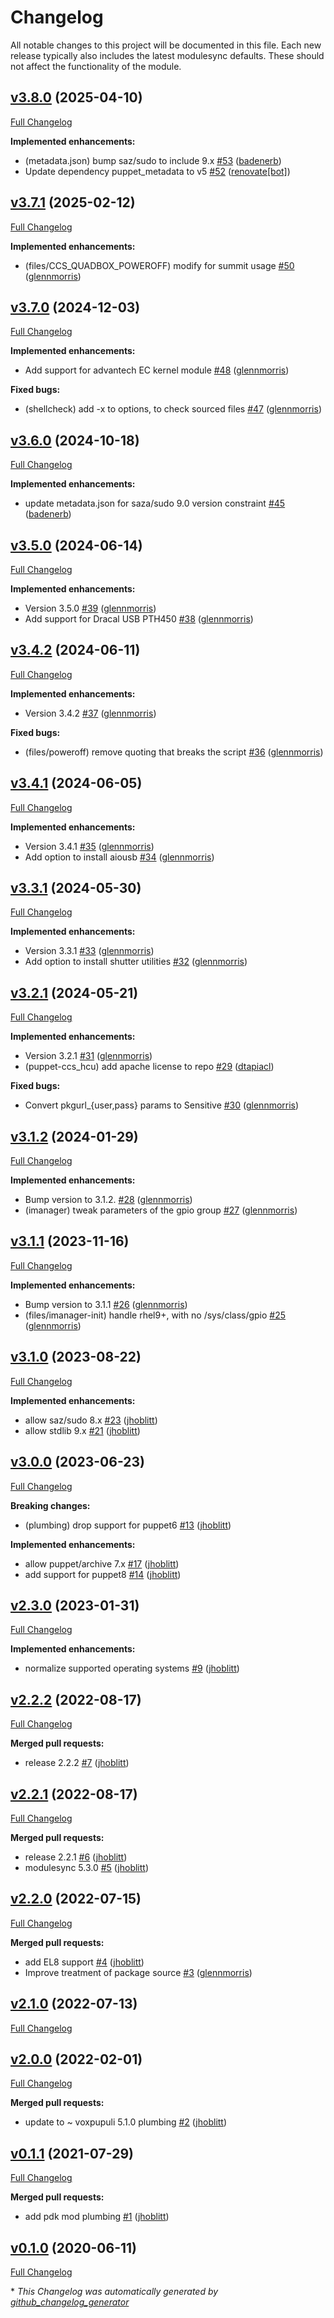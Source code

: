 # Changelog

All notable changes to this project will be documented in this file.
Each new release typically also includes the latest modulesync defaults.
These should not affect the functionality of the module.

## [v3.8.0](https://github.com/lsst-it/puppet-ccs_hcu/tree/v3.8.0) (2025-04-10)

[Full Changelog](https://github.com/lsst-it/puppet-ccs_hcu/compare/v3.7.1...v3.8.0)

**Implemented enhancements:**

- \(metadata.json\) bump saz/sudo to include 9.x [\#53](https://github.com/lsst-it/puppet-ccs_hcu/pull/53) ([badenerb](https://github.com/badenerb))
- Update dependency puppet\_metadata to v5 [\#52](https://github.com/lsst-it/puppet-ccs_hcu/pull/52) ([renovate[bot]](https://github.com/apps/renovate))

## [v3.7.1](https://github.com/lsst-it/puppet-ccs_hcu/tree/v3.7.1) (2025-02-12)

[Full Changelog](https://github.com/lsst-it/puppet-ccs_hcu/compare/v3.7.0...v3.7.1)

**Implemented enhancements:**

- \(files/CCS\_QUADBOX\_POWEROFF\) modify for summit usage [\#50](https://github.com/lsst-it/puppet-ccs_hcu/pull/50) ([glennmorris](https://github.com/glennmorris))

## [v3.7.0](https://github.com/lsst-it/puppet-ccs_hcu/tree/v3.7.0) (2024-12-03)

[Full Changelog](https://github.com/lsst-it/puppet-ccs_hcu/compare/v3.6.0...v3.7.0)

**Implemented enhancements:**

- Add support for advantech EC kernel module [\#48](https://github.com/lsst-it/puppet-ccs_hcu/pull/48) ([glennmorris](https://github.com/glennmorris))

**Fixed bugs:**

- \(shellcheck\) add -x to options, to check sourced files [\#47](https://github.com/lsst-it/puppet-ccs_hcu/pull/47) ([glennmorris](https://github.com/glennmorris))

## [v3.6.0](https://github.com/lsst-it/puppet-ccs_hcu/tree/v3.6.0) (2024-10-18)

[Full Changelog](https://github.com/lsst-it/puppet-ccs_hcu/compare/v3.5.0...v3.6.0)

**Implemented enhancements:**

- update metadata.json for saza/sudo 9.0 version constraint [\#45](https://github.com/lsst-it/puppet-ccs_hcu/pull/45) ([badenerb](https://github.com/badenerb))

## [v3.5.0](https://github.com/lsst-it/puppet-ccs_hcu/tree/v3.5.0) (2024-06-14)

[Full Changelog](https://github.com/lsst-it/puppet-ccs_hcu/compare/v3.4.2...v3.5.0)

**Implemented enhancements:**

- Version 3.5.0 [\#39](https://github.com/lsst-it/puppet-ccs_hcu/pull/39) ([glennmorris](https://github.com/glennmorris))
- Add support for Dracal USB PTH450 [\#38](https://github.com/lsst-it/puppet-ccs_hcu/pull/38) ([glennmorris](https://github.com/glennmorris))

## [v3.4.2](https://github.com/lsst-it/puppet-ccs_hcu/tree/v3.4.2) (2024-06-11)

[Full Changelog](https://github.com/lsst-it/puppet-ccs_hcu/compare/v3.4.1...v3.4.2)

**Implemented enhancements:**

- Version 3.4.2 [\#37](https://github.com/lsst-it/puppet-ccs_hcu/pull/37) ([glennmorris](https://github.com/glennmorris))

**Fixed bugs:**

- \(files/poweroff\) remove quoting that breaks the script [\#36](https://github.com/lsst-it/puppet-ccs_hcu/pull/36) ([glennmorris](https://github.com/glennmorris))

## [v3.4.1](https://github.com/lsst-it/puppet-ccs_hcu/tree/v3.4.1) (2024-06-05)

[Full Changelog](https://github.com/lsst-it/puppet-ccs_hcu/compare/v3.3.1...v3.4.1)

**Implemented enhancements:**

- Version 3.4.1 [\#35](https://github.com/lsst-it/puppet-ccs_hcu/pull/35) ([glennmorris](https://github.com/glennmorris))
- Add option to install aiousb [\#34](https://github.com/lsst-it/puppet-ccs_hcu/pull/34) ([glennmorris](https://github.com/glennmorris))

## [v3.3.1](https://github.com/lsst-it/puppet-ccs_hcu/tree/v3.3.1) (2024-05-30)

[Full Changelog](https://github.com/lsst-it/puppet-ccs_hcu/compare/v3.2.1...v3.3.1)

**Implemented enhancements:**

- Version 3.3.1 [\#33](https://github.com/lsst-it/puppet-ccs_hcu/pull/33) ([glennmorris](https://github.com/glennmorris))
- Add option to install shutter utilities [\#32](https://github.com/lsst-it/puppet-ccs_hcu/pull/32) ([glennmorris](https://github.com/glennmorris))

## [v3.2.1](https://github.com/lsst-it/puppet-ccs_hcu/tree/v3.2.1) (2024-05-21)

[Full Changelog](https://github.com/lsst-it/puppet-ccs_hcu/compare/v3.1.2...v3.2.1)

**Implemented enhancements:**

- Version 3.2.1 [\#31](https://github.com/lsst-it/puppet-ccs_hcu/pull/31) ([glennmorris](https://github.com/glennmorris))
- \(puppet-ccs\_hcu\) add apache license to repo [\#29](https://github.com/lsst-it/puppet-ccs_hcu/pull/29) ([dtapiacl](https://github.com/dtapiacl))

**Fixed bugs:**

- Convert pkgurl\_{user,pass} params to Sensitive [\#30](https://github.com/lsst-it/puppet-ccs_hcu/pull/30) ([glennmorris](https://github.com/glennmorris))

## [v3.1.2](https://github.com/lsst-it/puppet-ccs_hcu/tree/v3.1.2) (2024-01-29)

[Full Changelog](https://github.com/lsst-it/puppet-ccs_hcu/compare/v3.1.1...v3.1.2)

**Implemented enhancements:**

- Bump version to 3.1.2. [\#28](https://github.com/lsst-it/puppet-ccs_hcu/pull/28) ([glennmorris](https://github.com/glennmorris))
- \(imanager\) tweak parameters of the gpio group [\#27](https://github.com/lsst-it/puppet-ccs_hcu/pull/27) ([glennmorris](https://github.com/glennmorris))

## [v3.1.1](https://github.com/lsst-it/puppet-ccs_hcu/tree/v3.1.1) (2023-11-16)

[Full Changelog](https://github.com/lsst-it/puppet-ccs_hcu/compare/v3.1.0...v3.1.1)

**Implemented enhancements:**

- Bump version to 3.1.1 [\#26](https://github.com/lsst-it/puppet-ccs_hcu/pull/26) ([glennmorris](https://github.com/glennmorris))
- \(files/imanager-init\) handle rhel9+, with no /sys/class/gpio [\#25](https://github.com/lsst-it/puppet-ccs_hcu/pull/25) ([glennmorris](https://github.com/glennmorris))

## [v3.1.0](https://github.com/lsst-it/puppet-ccs_hcu/tree/v3.1.0) (2023-08-22)

[Full Changelog](https://github.com/lsst-it/puppet-ccs_hcu/compare/v3.0.0...v3.1.0)

**Implemented enhancements:**

- allow saz/sudo 8.x [\#23](https://github.com/lsst-it/puppet-ccs_hcu/pull/23) ([jhoblitt](https://github.com/jhoblitt))
- allow stdlib 9.x [\#21](https://github.com/lsst-it/puppet-ccs_hcu/pull/21) ([jhoblitt](https://github.com/jhoblitt))

## [v3.0.0](https://github.com/lsst-it/puppet-ccs_hcu/tree/v3.0.0) (2023-06-23)

[Full Changelog](https://github.com/lsst-it/puppet-ccs_hcu/compare/v2.3.0...v3.0.0)

**Breaking changes:**

- \(plumbing\) drop support for puppet6 [\#13](https://github.com/lsst-it/puppet-ccs_hcu/pull/13) ([jhoblitt](https://github.com/jhoblitt))

**Implemented enhancements:**

- allow puppet/archive 7.x [\#17](https://github.com/lsst-it/puppet-ccs_hcu/pull/17) ([jhoblitt](https://github.com/jhoblitt))
- add support for puppet8 [\#14](https://github.com/lsst-it/puppet-ccs_hcu/pull/14) ([jhoblitt](https://github.com/jhoblitt))

## [v2.3.0](https://github.com/lsst-it/puppet-ccs_hcu/tree/v2.3.0) (2023-01-31)

[Full Changelog](https://github.com/lsst-it/puppet-ccs_hcu/compare/v2.2.2...v2.3.0)

**Implemented enhancements:**

- normalize supported operating systems [\#9](https://github.com/lsst-it/puppet-ccs_hcu/pull/9) ([jhoblitt](https://github.com/jhoblitt))

## [v2.2.2](https://github.com/lsst-it/puppet-ccs_hcu/tree/v2.2.2) (2022-08-17)

[Full Changelog](https://github.com/lsst-it/puppet-ccs_hcu/compare/v2.2.1...v2.2.2)

**Merged pull requests:**

- release 2.2.2 [\#7](https://github.com/lsst-it/puppet-ccs_hcu/pull/7) ([jhoblitt](https://github.com/jhoblitt))

## [v2.2.1](https://github.com/lsst-it/puppet-ccs_hcu/tree/v2.2.1) (2022-08-17)

[Full Changelog](https://github.com/lsst-it/puppet-ccs_hcu/compare/v2.2.0...v2.2.1)

**Merged pull requests:**

- release 2.2.1 [\#6](https://github.com/lsst-it/puppet-ccs_hcu/pull/6) ([jhoblitt](https://github.com/jhoblitt))
- modulesync 5.3.0 [\#5](https://github.com/lsst-it/puppet-ccs_hcu/pull/5) ([jhoblitt](https://github.com/jhoblitt))

## [v2.2.0](https://github.com/lsst-it/puppet-ccs_hcu/tree/v2.2.0) (2022-07-15)

[Full Changelog](https://github.com/lsst-it/puppet-ccs_hcu/compare/v2.1.0...v2.2.0)

**Merged pull requests:**

- add EL8 support [\#4](https://github.com/lsst-it/puppet-ccs_hcu/pull/4) ([jhoblitt](https://github.com/jhoblitt))
- Improve treatment of package source [\#3](https://github.com/lsst-it/puppet-ccs_hcu/pull/3) ([glennmorris](https://github.com/glennmorris))

## [v2.1.0](https://github.com/lsst-it/puppet-ccs_hcu/tree/v2.1.0) (2022-07-13)

[Full Changelog](https://github.com/lsst-it/puppet-ccs_hcu/compare/v2.0.0...v2.1.0)

## [v2.0.0](https://github.com/lsst-it/puppet-ccs_hcu/tree/v2.0.0) (2022-02-01)

[Full Changelog](https://github.com/lsst-it/puppet-ccs_hcu/compare/v0.1.1...v2.0.0)

**Merged pull requests:**

- update to ~ voxpupuli 5.1.0 plumbing [\#2](https://github.com/lsst-it/puppet-ccs_hcu/pull/2) ([jhoblitt](https://github.com/jhoblitt))

## [v0.1.1](https://github.com/lsst-it/puppet-ccs_hcu/tree/v0.1.1) (2021-07-29)

[Full Changelog](https://github.com/lsst-it/puppet-ccs_hcu/compare/v0.1.0...v0.1.1)

**Merged pull requests:**

- add pdk mod plumbing [\#1](https://github.com/lsst-it/puppet-ccs_hcu/pull/1) ([jhoblitt](https://github.com/jhoblitt))

## [v0.1.0](https://github.com/lsst-it/puppet-ccs_hcu/tree/v0.1.0) (2020-06-11)

[Full Changelog](https://github.com/lsst-it/puppet-ccs_hcu/compare/ce1d752694fcad2943fe953bae5f392feabbcbeb...v0.1.0)



\* *This Changelog was automatically generated by [github_changelog_generator](https://github.com/github-changelog-generator/github-changelog-generator)*
